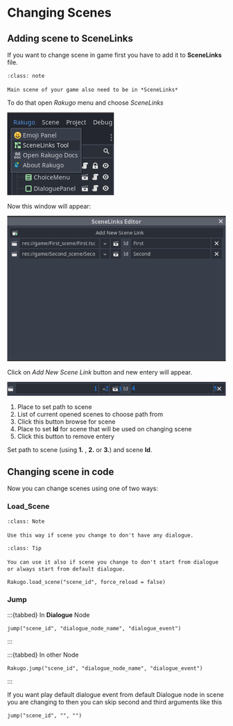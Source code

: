 # Changing Scenes

## Adding scene to SceneLinks

If you want to change scene in game first you have to add it to **SceneLinks** file.

```{admonition} Note
:class: note

Main scene of your game also need to be in *SceneLinks*
```

To do that open _Rakugo_ menu and choose _SceneLinks_

![](_images/changing_scene/01.png)

Now this window will appear:

![](_images/changing_scene/02.png)

Click on _Add New Scene Link_ button and new entery will appear.

![](_images/changing_scene/03.png)

1. Place to set path to scene
2. List of current opened scenes to choose path from
3. Click this button browse for scene
4. Place to set **Id** for scene that will be used on changing scene
5. Click this button to remove entery

Set path to scene (using **1.** , **2.** or **3.**) and scene **Id**.

## Changing scene in code

Now you can change scenes using one of two ways:

### Load_Scene

```{admonition} Note
:class: Note

Use this way if scene you change to don't have any dialogue.
```

```{admonition} Tip
:class: Tip

You can use it also if scene you change to don't start from dialogue or always start from default dialogue.
```

```gdscript
Rakugo.load_scene("scene_id", force_reload = false)
```

### Jump

:::{tabbed} In **Dialogue** Node

```gdscript
jump("scene_id", "dialogue_node_name", "dialogue_event")
```

:::

:::{tabbed} In other Node

```gdscript
Rakugo.jump("scene_id", "dialogue_node_name", "dialogue_event")
```

:::

If you want play default dialogue event from default Dialogue node in scene you are changing to then you can skip second and third arguments like this

```gdscript
jump("scene_id", "", "")
```
